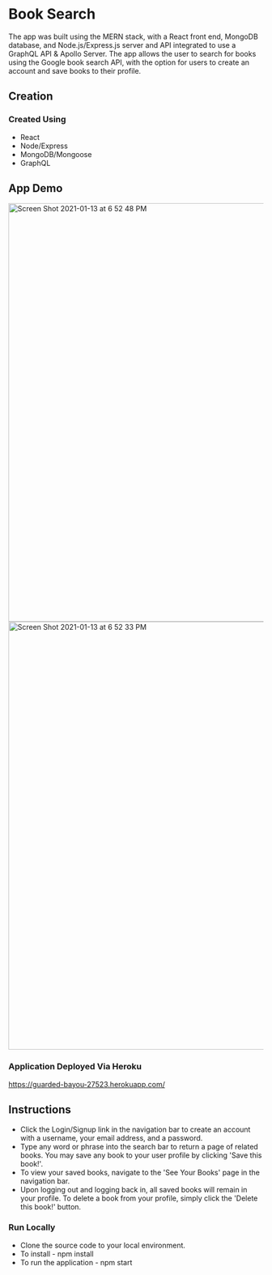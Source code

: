 # Book Search #

The app was built using the MERN stack, with a React front end, MongoDB database, and Node.js/Express.js server and API integrated to use a GraphQL API & Apollo Server. The app allows the user to search for books using the Google book search API, with the option for users to create an account and save books to their profile. 

## Creation ## 

### Created  Using ###
* React
* Node/Express
* MongoDB/Mongoose
* GraphQL

## App Demo ##

<img width="827" alt="Screen Shot 2021-01-13 at 6 52 48 PM" src="https://user-images.githubusercontent.com/68661461/104533981-a4b7ce80-55d0-11eb-803e-f93bea584be8.png">

<img width="846" alt="Screen Shot 2021-01-13 at 6 52 33 PM" src="https://user-images.githubusercontent.com/68661461/104533958-979adf80-55d0-11eb-80bb-8736536feab0.png">

### Application Deployed Via Heroku ###

https://guarded-bayou-27523.herokuapp.com/

## Instructions ##

* Click the Login/Signup link in the navigation bar to create an account with a username, your email address, and a password.
* Type any word or phrase into the search bar to return a page of related books. You may save any book to your user profile by clicking 'Save this book!'.
* To view your saved books, navigate to the 'See Your Books' page in the navigation bar.
* Upon logging out and logging back in, all saved books will remain in your profile. To delete a book from your profile, simply click the 'Delete this book!' button.

### Run Locally ###

* Clone the source code to your local environment.
* To install - npm install
* To run the application - npm start
